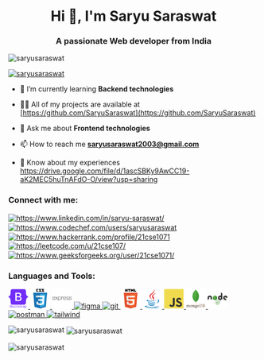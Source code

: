 
<h1 align="center">Hi 👋, I'm Saryu Saraswat</h1>
<h3 align="center">A passionate Web developer from India</h3>

<p align="left"> <img src="https://komarev.com/ghpvc/?username=saryusaraswat&label=Profile%20views&color=0e75b6&style=flat" alt="saryusaraswat" /> </p>

<p align="left"> <a href="https://github.com/ryo-ma/github-profile-trophy"><img src="https://github-profile-trophy.vercel.app/?username=saryusaraswat" alt="saryusaraswat" /></a> </p>

- 🌱 I’m currently learning **Backend technologies**

- 👨‍💻 All of my projects are available at [https://github.com/SaryuSaraswat](https://github.com/SaryuSaraswat)

- 💬 Ask me about **Frontend technologies**

- 📫 How to reach me **saryusaraswat2003@gmail.com**

- 📄 Know about my experiences https://drive.google.com/file/d/1ascSBKy9AwCC19-aK2MEC5huTnAFdO-O/view?usp=sharing

<h3 align="left">Connect with me:</h3>
<p align="left">
<a href="https://www.linkedin.com/in/saryu-saraswat/" target="blank"><img align="center" src="https://raw.githubusercontent.com/rahuldkjain/github-profile-readme-generator/master/src/images/icons/Social/linked-in-alt.svg" alt="https://www.linkedin.com/in/saryu-saraswat/" height="30" width="40" /></a>
<a href="https://www.codechef.com/users/saryusaraswat" target="blank"><img align="center" src="https://cdn.jsdelivr.net/npm/simple-icons@3.1.0/icons/codechef.svg" alt="https://www.codechef.com/users/saryusaraswat" height="30" width="40" /></a>
<a href="https://www.hackerrank.com/profile/21cse1071" target="blank"><img align="center" src="https://raw.githubusercontent.com/rahuldkjain/github-profile-readme-generator/master/src/images/icons/Social/hackerrank.svg" alt="https://www.hackerrank.com/profile/21cse1071" height="30" width="40" /></a>
<a href="https://leetcode.com/u/Saryu_07/" target="blank"><img align="center" src="https://raw.githubusercontent.com/rahuldkjain/github-profile-readme-generator/master/src/images/icons/Social/leet-code.svg" alt="https://leetcode.com/u/21cse107/" height="30" width="40" /></a>
<a href="https://www.geeksforgeeks.org/user/21cse1071/" target="blank"><img align="center" src="https://raw.githubusercontent.com/rahuldkjain/github-profile-readme-generator/master/src/images/icons/Social/geeks-for-geeks.svg" alt="https://www.geeksforgeeks.org/user/21cse1071/" height="30" width="40" /></a>
</p>

<h3 align="left">Languages and Tools:</h3>
<p align="left"> <a href="https://getbootstrap.com" target="_blank" rel="noreferrer"> <img src="https://raw.githubusercontent.com/devicons/devicon/master/icons/bootstrap/bootstrap-plain-wordmark.svg" alt="bootstrap" width="40" height="40"/> </a> <a href="https://www.w3schools.com/css/" target="_blank" rel="noreferrer"> <img src="https://raw.githubusercontent.com/devicons/devicon/master/icons/css3/css3-original-wordmark.svg" alt="css3" width="40" height="40"/> </a> <a href="https://expressjs.com" target="_blank" rel="noreferrer"> <img src="https://raw.githubusercontent.com/devicons/devicon/master/icons/express/express-original-wordmark.svg" alt="express" width="40" height="40"/> </a> <a href="https://www.figma.com/" target="_blank" rel="noreferrer"> <img src="https://www.vectorlogo.zone/logos/figma/figma-icon.svg" alt="figma" width="40" height="40"/> </a> <a href="https://git-scm.com/" target="_blank" rel="noreferrer"> <img src="https://www.vectorlogo.zone/logos/git-scm/git-scm-icon.svg" alt="git" width="40" height="40"/> </a> <a href="https://www.w3.org/html/" target="_blank" rel="noreferrer"> <img src="https://raw.githubusercontent.com/devicons/devicon/master/icons/html5/html5-original-wordmark.svg" alt="html5" width="40" height="40"/> </a> <a href="https://www.java.com" target="_blank" rel="noreferrer"> <img src="https://raw.githubusercontent.com/devicons/devicon/master/icons/java/java-original.svg" alt="java" width="40" height="40"/> </a> <a href="https://developer.mozilla.org/en-US/docs/Web/JavaScript" target="_blank" rel="noreferrer"> <img src="https://raw.githubusercontent.com/devicons/devicon/master/icons/javascript/javascript-original.svg" alt="javascript" width="40" height="40"/> </a> <a href="https://www.mongodb.com/" target="_blank" rel="noreferrer"> <img src="https://raw.githubusercontent.com/devicons/devicon/master/icons/mongodb/mongodb-original-wordmark.svg" alt="mongodb" width="40" height="40"/> </a> <a href="https://nodejs.org" target="_blank" rel="noreferrer"> <img src="https://raw.githubusercontent.com/devicons/devicon/master/icons/nodejs/nodejs-original-wordmark.svg" alt="nodejs" width="40" height="40"/> </a> <a href="https://postman.com" target="_blank" rel="noreferrer"> <img src="https://www.vectorlogo.zone/logos/getpostman/getpostman-icon.svg" alt="postman" width="40" height="40"/> </a> <a href="https://tailwindcss.com/" target="_blank" rel="noreferrer"> <img src="https://www.vectorlogo.zone/logos/tailwindcss/tailwindcss-icon.svg" alt="tailwind" width="40" height="40"/> </a> </p>

<p><img align="left" src="https://github-readme-stats.vercel.app/api/top-langs?username=saryusaraswat&show_icons=true&locale=en&layout=compact" alt="saryusaraswat" /></p>

<p>&nbsp;<img align="center" src="https://github-readme-stats.vercel.app/api?username=saryusaraswat&show_icons=true&locale=en" alt="saryusaraswat" /></p>

<p><img align="center" src="https://github-readme-streak-stats.herokuapp.com/?user=saryusaraswat&" alt="saryusaraswat" /></p>
